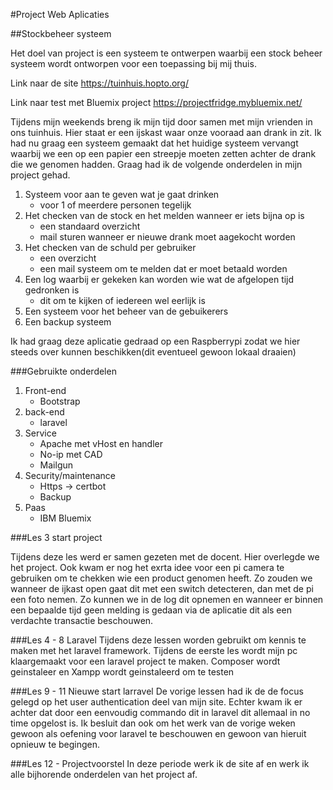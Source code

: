 #Project Web Aplicaties 

##Stockbeheer systeem

Het doel van project is een systeem te ontwerpen waarbij een stock beheer systeem wordt ontworpen voor een toepassing bij mij thuis.

Link naar de site https://tuinhuis.hopto.org/

Link naar test met Bluemix project https://projectfridge.mybluemix.net/

Tijdens mijn weekends breng ik mijn tijd door samen met mijn vrienden in ons tuinhuis. Hier staat er een ijskast waar onze vooraad aan drank in zit.
Ik had nu graag een systeem gemaakt dat het huidige systeem vervangt waarbij we een op een papier een streepje moeten zetten achter de drank die we genomen hadden.
Graag had ik de volgende onderdelen in mijn project gehad.

1. Systeem voor aan te geven wat je gaat drinken	
	- voor 1 of meerdere personen tegelijk
2. Het checken van de stock en het melden wanneer er iets bijna op is
	- een standaard overzicht
	- mail sturen wanneer er nieuwe drank moet aagekocht worden
3. Het checken van de schuld per gebruiker
	- een overzicht
	- een mail systeem om te melden dat er moet betaald worden
4. Een log waarbij er gekeken kan worden wie wat de afgelopen tijd gedronken is
	- dit om te kijken of iedereen wel eerlijk is
5. Een systeem voor het beheer van de gebuikerers 
6. Een backup systeem

Ik had graag deze aplicatie gedraad op een Raspberrypi zodat we hier steeds over kunnen beschikken(dit eventueel gewoon lokaal draaien)

###Gebruikte onderdelen

1. Front-end 
	- Bootstrap	
2. back-end
	- laravel
3. Service
	- Apache met vHost en handler
	- No-ip met CAD
	- Mailgun
4. Security/maintenance
	- Https -> certbot
	- Backup
5. Paas
	- IBM Bluemix
	
###Les 3 start project

Tijdens deze les werd er samen gezeten met de docent. Hier overlegde we het project.
Ook kwam er nog het exrta idee voor een pi camera te gebruiken om te chekken wie een product genomen heeft.
Zo zouden we wanneer de ijkast open gaat dit met een switch detecteren, dan met de pi een foto nemen.
Zo kunnen we in de log dit opnemen en wanneer er binnen een bepaalde tijd geen melding is gedaan via de aplicatie dit als een verdachte transactie beschouwen.

###Les 4 - 8 Laravel
Tijdens deze lessen worden gebruikt om kennis te maken met het laravel framework. Tijdens de eerste les wordt mijn pc klaargemaakt voor een laravel project te maken. Composer wordt geinstaleer en Xampp wordt geinstaleerd om te testen 

###Les 9 - 11 Nieuwe start larravel
De vorige lessen had ik de de focus gelegd op het user authentication deel van mijn site. Echter kwam ik er achter dat door een eenvoudig commando dit in laravel dit allemaal in no time opgelost is. Ik besluit dan ook om het werk van de vorige weken gewoon als oefening voor laravel te beschouwen en gewoon van hieruit opnieuw te begingen.

###Les 12 - Projectvoorstel
In deze periode werk ik de site af en werk ik alle bijhorende onderdelen van het project af.
